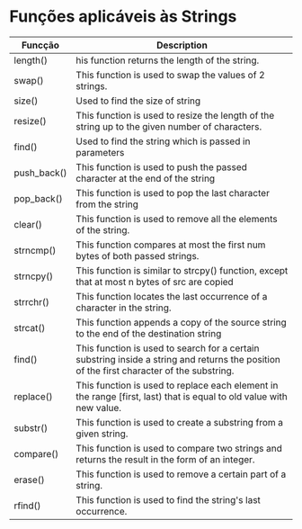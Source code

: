 # Funções aplicáveis às Strings
 
| Funcção | Description |
---|---
| length() | his function returns the length of the string. |
| swap() | This function is used to swap the values of 2 strings. |
| size() | Used to find the size of string |
| resize() |This function is used to resize the length of the string up to the given number of characters. |
| find() | Used to find the string which is passed in parameters |
| push_back() | This function is used to push the passed character at the end of the string |
| pop_back() | This function is used to pop the last character from the string |
| clear() | This function is used to remove all the elements of the string. |
| strncmp() | This function compares at most the first num bytes of both passed strings. |
| strncpy() | This function is similar to strcpy() function, except that at most n bytes of src are copied |
| strrchr() | This function locates the last occurrence of a character in the string. |
| strcat() | This function appends a copy of the source string to the end of the destination string |
| find() | This function is used to search for a certain substring inside a string and returns the position of the first character of the substring. |
| replace() | This function is used to replace each element in the range [first, last) that is equal to old value with new value. |
| substr() | This function is used to create a substring from a given string. |
| compare() | This function is used to compare two strings and returns the result in the form of an integer. |
| erase() | This function is used to remove a certain part of a string. |
| rfind() | This function is used to find the string's last occurrence. |

